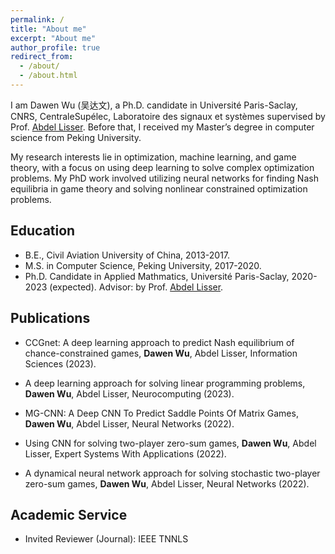 ```yaml
---
permalink: /
title: "About me"
excerpt: "About me"
author_profile: true
redirect_from: 
  - /about/
  - /about.html
---
```


I am Dawen Wu (吴达文), a Ph.D. candidate in Université Paris-Saclay, CNRS, CentraleSupélec, Laboratoire des signaux et systèmes supervised by Prof. [Abdel Lisser](https://l2s.centralesupelec.fr/u/lisser-abdel/). Before that, I received my Master’s degree in computer science from Peking University. 

My research interests lie in optimization, machine learning, and game theory, with a focus on using deep learning to solve complex optimization problems. 
My PhD work involved utilizing neural networks for finding Nash equilibria in game theory and solving nonlinear constrained optimization problems. 

## Education
* B.E., Civil Aviation University of China, 2013-2017.
* M.S. in Computer Science, Peking University, 2017-2020.
* Ph.D. Candidate in Applied Mathmatics, Université Paris-Saclay, 2020-2023 (expected). Advisor: by Prof. [Abdel Lisser](https://l2s.centralesupelec.fr/u/lisser-abdel/).

## Publications
* CCGnet: A deep learning approach to predict Nash equilibrium of chance-constrained games, **Dawen Wu**, Abdel Lisser, Information Sciences (2023).

* A deep learning approach for solving linear programming problems, **Dawen Wu**, Abdel Lisser, Neurocomputing (2023).
 
* MG-CNN: A Deep CNN To Predict Saddle Points Of Matrix Games, **Dawen Wu**, Abdel Lisser, Neural Networks (2022).

* Using CNN for solving two-player zero-sum games, **Dawen Wu**, Abdel Lisser, Expert Systems With Applications (2022).

* A dynamical neural network approach for solving stochastic two-player zero-sum games, **Dawen Wu**, Abdel Lisser, Neural Networks (2022). 


## Academic Service
<!-- * Invited Reviewer (Conference): IJCAI -->
* Invited Reviewer (Journal): IEEE TNNLS

<!-- ## Teaching
* TA of _Mathematics in AI_ by Prof. [Xiaotie Deng](https://cfcs.pku.edu.cn/english/people/faculty/xiaotiedeng/index.htm), Spring 2022.  
* TA of _Discrete Math (II) and Interactions_ by Prof. [Xiaotie Deng](https://cfcs.pku.edu.cn/english/people/faculty/xiaotiedeng/index.htm), Spring 2021.  
* TA of [_Deep Generative Models_](https://deep-generative-models.github.io/) by Prof. [Hao Dong](https://zsdonghao.github.io/), Spring 2020.  
* TA of _Algorithm Design and Analysis (Honor Track)_ by Prof. [Ming Zhang](http://net.pku.edu.cn/dlib/mzhang/), Spring 2019.  

## Miscellaneous
* **Sports**: badminton, basketball, swimming. I won the Team champion of freshman badminton competition in Peking University.  -->
